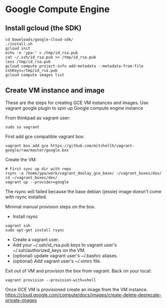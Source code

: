 Google Compute Engine
=====================

## Install gcloud (the SDK)
```
cd Downloads/google-cloud-sdk/
./install.sh
gcloud init
echo -n 'ypa:' > /tmp/id_rsa.pub
cat ~/.ssh/id_rsa.pub >> /tmp/id_rsa.pub
less /tmp/id_rsa.pub
gcloud compute project-info add-metadata --metadata-from-file sshKeys=/tmp/id_rsa.pub
gcloud compute images list
```

## Create VM instance and image

These are the steps for creating GCE VM instances and images.
Use vagrant google plugin to spin up Google compute engine instance

From thinkpad as vagrant user:
```
sudo su vagrant
```

First add gce compatible vagrant box:
```
vagrant box add gce https://github.com/mitchellh/vagrant-google/raw/master/google.box
```

Create the VM:
```
# First sync up dir with repo
rsync -a /home/ypa/work/vagrant_doolay_gce_base/ ~/vagrant_boxes/dev/
cd ~/vagrant_boxes/dev/
vagrant up --provider=google
```

The rsync will failed because the base debian (jessie) image doesn't come with rsync installed.

Minimal manual provision steps on the box.
- Install rsync
```
vagrant ssh
sudo apt-get install rsync
```
- Create a vagrant user.
- Add your ~/.ssh/id_rsa.pub keys to vagrant user's ~/.ssh/authorized_keys on the VM.
- (optional) update vagrant user's ~/.bashrc aliases.
- (optional) Add vagrant user's ~/.vimrc file.

Exit out of VM and provision the box from vagrant. Back on your local:
```
vagrant provision --provision-with=shell
```

Once GCE VM is provisioned create an image from the VM instance.
https://cloud.google.com/compute/docs/images/create-delete-deprecate-private-images
